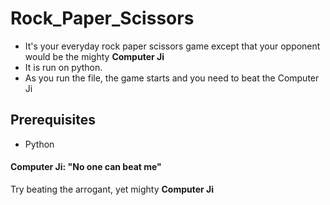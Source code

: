# Rock_Paper_Scissors
* It's your everyday rock paper scissors game except that your opponent would be the mighty **Computer Ji**
* It is run on python.
* As you run the file, the game starts and you need to beat the Computer Ji
## Prerequisites
* Python
#### Computer Ji: "No one can beat me"
Try beating the arrogant, yet mighty **Computer Ji**
